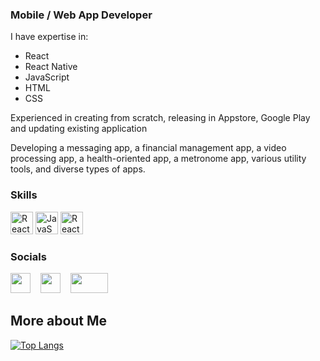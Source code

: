### Mobile / Web App Developer

I have expertise in:

- React
- React Native
- JavaScript
- HTML
- CSS

Experienced in creating from scratch, releasing in Appstore, Google Play and updating existing application

Developing a messaging app, a financial management app, a video processing app, a health-oriented app, a metronome app, various utility tools, and diverse types of apps.


### Skills
  <p align="left">
                                <a href="https://reactnative.dev/" target="_blank" rel="noreferrer"><img src="https://d33wubrfki0l68.cloudfront.net/554c3b0e09cf167f0281fda839a5433f2040b349/ecfc9/img/header_logo.svg" width="36" height="36" alt="React Native" /></a>
      <a href="https://www.ecma-international.org/" target="_blank" rel="noreferrer"><img src="https://upload.wikimedia.org/wikipedia/commons/thumb/9/99/Unofficial_JavaScript_logo_2.svg/512px-Unofficial_JavaScript_logo_2.svg.png?20141107110902" width="36" height="36" alt="JavaScript" /></a>
                                <a href="https://react.dev/" target="_blank" rel="noreferrer"><img src="https://d33wubrfki0l68.cloudfront.net/554c3b0e09cf167f0281fda839a5433f2040b349/ecfc9/img/header_logo.svg" width="36" height="36" alt="React" /></a>
                                 
                                  
                                   
                           
                 
       
                    
                    
### Socials
                  
                  
<p align="left">  
                      <a href="https://github.com/RostTrukhum" target="_blank" rel="noreferrer"><img src="https://user-images.githubusercontent.com/48721796/227723650-6772510e-13fa-42b4-a12a-3d29633c5452.png" width="32" height="32" /></a>&nbsp;&nbsp;&nbsp;
                      <a href="https://www.instagram.com/r.roamrise/" target="_blank" rel="noreferrer"><img src="https://raw.githubusercontent.com/danielcranney/readme-generator/main/public/icons/socials/instagram.svg" width="32" height="32" /></a>&nbsp;&nbsp;&nbsp;
             <a href="https://t.me/rost_tru" target="_blank" rel="noreferrer"><img src="https://user-images.githubusercontent.com/48721796/227723220-7318e48b-b166-4675-9900-a6d0069fa6d8.png" width="60" height="32" /></a>&nbsp;&nbsp;&nbsp;  
  




    
More about Me
---
[![Top Langs](https://github-readme-stats.vercel.app/api/top-langs/?username=RostTrukhum&layout=compact&langs_count=8)](https://github.com/anuraghazra/github-readme-stats)

